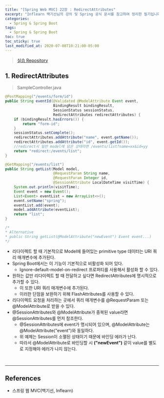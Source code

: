 ```yaml
---
title: "[Spring Web MVC] 22장 : RedirectAttributes"
excerpt: "Inflearn 백기선님의 강의 및 Spring 공식 문서를 참고하여 정리한 필기입니다."
categories:
  - Spring & Spring Boot
tags:
  - Spring & Spring Boot
toc: true
toc_sticky: true
last_modified_at: 2020-07-08T10:21:00-05:00
---
```


> [실습 Repository](https://github.com/xlffm3/spring-learning-test/tree/inflearn-mvc)

## 1. RedirectAttributes

> SampleController.java

```java
@PostMapping("/events/form/id")
public String eventId(@Validated @ModelAttribute Event event,
                      BindingResult bindingResult,
                      SessionStatus sessionStatus,
                      RedirectAttributes redirectAttributes) {
    if (bindingResult.hasErrors()) {
        return "form-id";
    }
    sessionStatus.setComplete();
    redirectAttributes.addAttribute("name", event.getName());
    redirectAttributes.addAttribute("id", event.getId());
    //redirect시 일반 model에 담은 상태라면 /events/list?name=xx&id=yy
    return "redirect:/events/list";
}

@GetMapping("/events/list")
public String getList(Model model,
                      @RequestParam String name,
                      @RequestParam Integer id,
                      @SessionAttribute LocalDateTime visitTime) {
    System.out.println(visitTime);
    Event event = new Event();
    List<Event> eventList = new ArrayList<>();
    event.setName("spring");
    eventList.add(event);
    model.addAttribute(eventList);
    return "list";
}

/*
* Alternative
* public String getList(@ModelAttribute("newEvent") Event event...)
*/
```

* 리다이렉트 할 때 기본적으로 Model에 들어있는 primitive type 데이터는 URI 쿼리 매개변수에 추가된다.
* Spring Boot에서는 이 기능이 기본적으로 비활성화 되어 있다.
  * Ignore-default-model-on-redirect 프로퍼티를 사용해서 활성화 할 수 있다.
* 원하는 값만 리다이렉트 할 때 전달하고 싶다면 RedirectAttributes에 명시적으로 추가할 수 있다.
  * 이 또한 URI 쿼리 매개변수에 추가된다.
  * 이러한 단점을 보완하기 위해 FlashAttributes를 사용할 수 있다.
* 리다이렉트 요청을 처리하는 곳에서 쿼리 매개변수를 @RequestParam 또는 @ModelAttribute로 받을 수 있다.
* @SessionAttributes와 @ModelAttribute가 중복된 value라면 @SessionAttributes를 먼저 참조한다.
  * @SessionAttributes에 event가 명시되어 있으며, @ModelAttribute는 @ModelAttribute("event")와 동일하다.
  * 위 예제는 Session이 소멸된 상태이기 때문에 바인딩 에러가 난다.
  * 따라서 @ModelAttribute로 바인딩할 시 **("newEvent")** 같이 value를 별도로 지정해야 에러가 나지 않는다.

<br>

---

## References

*	스프링 웹 MVC(백기선, Inflearn)
